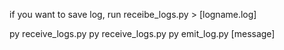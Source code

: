 if you want to save log, run receibe_logs.py > [logname.log]

py receive_logs.py
py receive_logs.py
py emit_log.py [message]